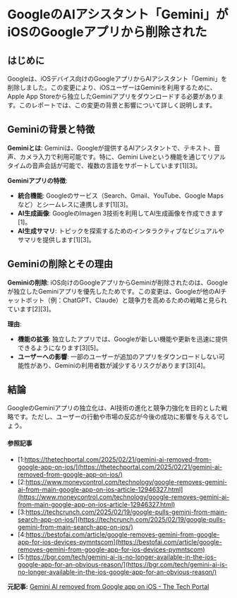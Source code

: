 # GoogleのAIアシスタント「Gemini」がiOSのGoogleアプリから削除された

## はじめに

Googleは、iOSデバイス向けのGoogleアプリからAIアシスタント「Gemini」を削除しました。この変更により、iOSユーザーはGeminiを利用するために、Apple App Storeから独立したGeminiアプリをダウンロードする必要があります。このレポートでは、この変更の背景と影響について詳しく説明します。

## Geminiの背景と特徴

**Geminiとは**: Geminiは、Googleが提供するAIアシスタントで、テキスト、音声、カメラ入力で利用可能です。特に、Gemini Liveという機能を通じてリアルタイムの音声会話が可能で、複数の言語をサポートしています[1][3]。

**Geminiアプリの特徴**:
- **統合機能**: Googleのサービス（Search、Gmail、YouTube、Google Mapsなど）とシームレスに連携します[1][3]。
- **AI生成画像**: GoogleのImagen 3技術を利用してAI生成画像を作成できます[1]。
- **AI生成サマリ**: トピックを探索するためのインタラクティブなビジュアルやサマリを提供します[1][3]。

## Geminiの削除とその理由

**Geminiの削除**: iOS向けのGoogleアプリからGeminiが削除されたのは、Googleが独立したGeminiアプリを優先したためです。この変更は、Googleが他のAIチャットボット（例：ChatGPT、Claude）と競争力を高めるための戦略と見られています[2][3]。

**理由**:
- **機能の拡張**: 独立したアプリでは、Googleが新しい機能や更新を迅速に提供できるようになります[3][5]。
- **ユーザーへの影響**: 一部のユーザーが追加のアプリをダウンロードしない可能性があり、Geminiの利用者数が減少するリスクがあります[3][4]。

## 結論

GoogleのGeminiアプリの独立化は、AI技術の進化と競争力強化を目的とした戦略です。ただし、ユーザーの行動や市場の反応が今後の成功に影響を与えるでしょう。

#### 参照記事
- [1:https://thetechportal.com/2025/02/21/gemini-ai-removed-from-google-app-on-ios/](https://thetechportal.com/2025/02/21/gemini-ai-removed-from-google-app-on-ios/)
- [2:https://www.moneycontrol.com/technology/google-removes-gemini-ai-from-main-google-app-on-ios-article-12946327.html](https://www.moneycontrol.com/technology/google-removes-gemini-ai-from-main-google-app-on-ios-article-12946327.html)
- [3:https://techcrunch.com/2025/02/19/google-pulls-gemini-from-main-search-app-on-ios/](https://techcrunch.com/2025/02/19/google-pulls-gemini-from-main-search-app-on-ios/)
- [4:https://bestofai.com/article/google-removes-gemini-from-google-app-for-ios-devices-pymntscom](https://bestofai.com/article/google-removes-gemini-from-google-app-for-ios-devices-pymntscom)
- [5:https://bgr.com/tech/gemini-ai-is-no-longer-available-in-the-ios-google-app-for-an-obvious-reason/](https://bgr.com/tech/gemini-ai-is-no-longer-available-in-the-ios-google-app-for-an-obvious-reason/)


**元記事:** [Gemini AI removed from Google app on iOS - The Tech Portal](https://thetechportal.com/2025/02/21/gemini-ai-removed-from-google-app-on-ios/)